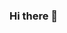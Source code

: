 ### Hi there 👋

<!--
**arunsirrpi/arunsirrpi** is a ✨ _special_ ✨ repository because its `README.md` (this file) appears on your GitHub profile.

Here are some ideas to get you started:

- 🔭 I’m currently working on amazing stuff at Australian Broadcasting Corporation...
- 🌱 I’m currently learning swift / Engineering Leadership...
- 👯 I’m looking to collaborate on Data structures and Algorithms...
- 💬 Ask me about iOS development...
- 📫 How to reach me: @arunsirrpi on twitter...
- 😄 Pronouns: He/Him/His...
-->
